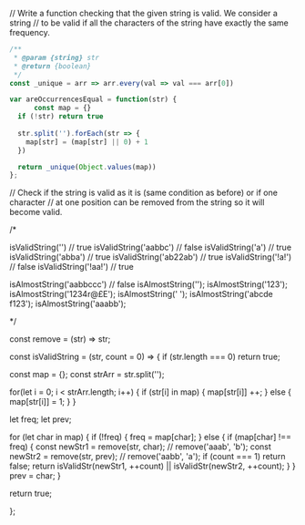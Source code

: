 // Write a function checking that the given string is valid. We consider a string
// to be valid if all the characters of the string have exactly the same frequency.

```js
/**
 * @param {string} str
 * @return {boolean}
 */
const _unique = arr => arr.every(val => val === arr[0])

var areOccurrencesEqual = function(str) {
      const map = {}
  if (!str) return true
  
  str.split('').forEach(str => {
    map[str] = (map[str] || 0) + 1
  })

  return _unique(Object.values(map))
};
```

// Check if the string is valid as it is (same condition as before) or if one character
// at one position can be removed from the string so it will become valid.

/*

isValidString('') // true
isValidString('aabbc') // false
isValidString('a') // true
isValidString('abba') // true
isValidString('ab22ab') // true
isValidString('!a!') // false
isValidString('!aa!') // true


isAlmostString('aabbccc') // false
isAlmostString('');
isAlmostString('123');
isAlmostString('1234r@£E');
isAlmostString(' ');
isAlmostString('abcde f123');
isAlmostString('aaabb');

*/

const remove = (str) => str;

const isValidString = (str, count = 0) => {
  if (str.length === 0) return true;
  
  const map = {};
  const strArr = str.split('');
  
  for(let i = 0; i < strArr.length; i++) {
    if (str[i] in map) {
      map[str[i]] ++;
    } else {
      map[str[i]] = 1;
    }
  }
  
  let freq;
  let prev;
  
  for (let char in map) {
    if (!freq) {
      freq = map[char];
    } else {
      if (map[char] !== freq) {
        const newStr1 = remove(str, char); // remove('aaab', 'b');
        const newStr2 = remove(str, prev); // remove('aabb', 'a');
        if (count === 1) return false;
        return isValidStr(newStr1, ++count) || isValidStr(newStr2, ++count);
      }
    }
    prev = char;
  }
  
  return true;
  
};


